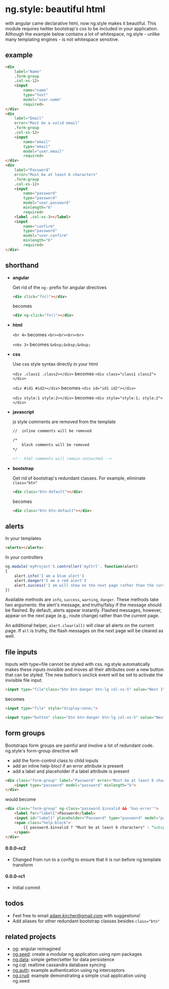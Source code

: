 # ng.style: beautiful html

with angular came declarative html, now ng.style makes it beautiful. This module requires twitter bootstrap's css to be included in your application. Although the example below contains a lot of whitespace, ng.style - unlike many templating engines - is not whitespace sensitive.

## example
```html
<div
	label="Name"
	.form-group
	.col-xs-12>
	<input
		name="name"
		type="text"
		model="user.name"
		required>
</div>
<div
	label="Email"
	error="Must be a valid email"
	.form-group
	.col-xs-12>
	<input
		name="email"
		type="email"
		model="user.email"
		required>
</div>
<div
	label="Password"
	error="Must be at least 6 characters"
	.form-group
	.col-xs-12>
	<input
		name="password"
		type="password"
		model="user.password"
		minlength="6"
		required>
	<label .col-xs-3></label>
	<input
		name="confirm"
		type="password"
		model="user.confirm"
		minlength="6"
		required>
</div>
```
## shorthand

- **angular**

	Get rid of the `ng-` prefix for angular directives

	```html
	<div click="fn()"></div>
	```
	becomes
	```html
	<div ng-click="fn()"></div>
	```

- **html**

	`<br 4>` becomes `<br><br><br><br>`

	`<nbs 3>` becomes `&nbsp;&nbsp;&nbsp;`

- **css**

	Use css style syntax directly in your html

	`<div .class1 .class2></div>` becomes `<div class="class1 class2"></div>`

	`<div #id1 #id2></div>` becomes `<div id="id1 id2"></div>`

	`<div style:1 style:2></div>` becomes `<div style="style:1; style:2"></div>`

- **javascript**

	js style comments are removed from the template

	```html
	//	inline comments will be removed

	/*
		block comments will be removed
	*/

	<!-- html comments will remain untouched -->
	```

- **bootstrap**

	Get rid of bootstrap's redundant classes.  For example, eliminate `class="btn"`

	```html
	<div class="btn-default"></div>
	```
	becomes
	```html
	<div class="btn btn-default"></div>
	```

## alerts
In your templates
```html
<alerts></alerts>
```

In your controllers
```javascript
ng.module('myProject').controller('myCtrl', function(alert)
{
	alert.info('I am a blue alert')
	alert.danger('I am a red alert')
	alert.success('I am will show on the next page rather than the current one', true)
})
```
Available methods are `info`, `success`, `warning`, `danger`.  These methods take two arguments: the alert's message, and truthy/falsy if the message should be flashed. By default, alerts appear instantly.  Flashed messages, however, appear on the next page (e.g., route change) rather than the current page.

An additional helper, `alert.clear(all)` will clear all alerts on the current page.  If `all` is truthy, the flash messages on the next page will be cleared as well.

## file inputs
Inputs with type=file cannot be styled with css.  ng.style automatically makes these inputs invisible and moves all their attributes over a new button that can be styled.  The new button's onclick event will be set to activate the invisible file input.

```html
<input type="file"class="btn btn-danger btn-lg col-xs-5" value="Next Item">
```
becomes

```html
<input type="file" style="display:none;">

<input type="button" class="btn btn-danger btn-lg col-xs-5" value="Next Item">

```

## form groups

Bootstraps form groups are painful and involve a lot of redundant code. ng.style's form-group directive will
- add the form-control class to child inputs
- add an inline help-blocl if an error attribute is present
- add a label and placeholder if a label attribute is present

```html
<div class="form-group" label="Password" error="Must be at least 6 characters">
	<input type="password" model="password" minlength="6">
</div>
```
would become
```html
<div class="form-group" ng-class="password.$invalid && 'has-error'">
	<label for="label1">Password</label>
	<input id="label1" placeholder="Password" type="password" model="password" minlength="6">
	<span class="help-block">
		{{ password.$invalid ? "Must be at least 6 characters" : "&nbsp;"}}
	</span>
</div>
```
#### 0.0.0-rc2
- Changed from run to a config to ensure that it is run before ng.template transform

#### 0.0.0-rc1
- Initial commit

## todos
- Feel free to email adam.kircher@gmail.com with suggestions!
- Add aliases for other redundant bootstrap classes besides `class="btn"`

## related projects
- [ng](https://github.com/ng-/ng): angular reimagined
- [ng.seed](https://github.com/ng-/ng.seed): create a modular ng application using npm packages
- [ng.data](https://github.com/ng-/ng.data): simple getter/setter for data persistence
- ng.cql: realtime cassandra database syncing
- [ng.auth](https://github.com/ng-/ng.auth): example authentication using ng interceptors
- [ng.crud](https://github.com/ng-/ng.crud): example demonstrating a simple crud application using ng.seed
